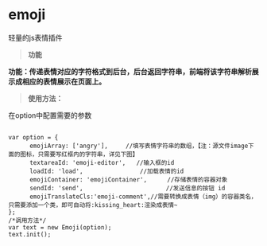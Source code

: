# emoji
轻量的js表情插件


> **功能**

**功能：传递表情对应的字符格式到后台，后台返回字符串，前端将该字符串解析展示成相应的表情展示在页面上。**

> **使用方法：**

在option中配置需要的参数
```

var option = {
      emojiArray: ['angry'],     //填写表情字符串的数组，【注：源文件image下面的图标，只需要写红框内的字符串，详见下图】 
      textareaId: 'emoji-editor',   //输入框的id 
      loadId: 'load',                //加载表情的id 
      emojiContainer: 'emojiContainer',    　//存储表情的容器对象 
      sendId: 'send',                   　　 //发送信息的按钮 id 
      emojiTranslateCls:'emoji-comment',//需要转换成表情（img）的容器类名，只需要添加一个类，即可自动将:kissing_heart:渲染成表情~ 
};
/*调用方法*/
var text = new Emoji(option);
text.init();

```
 



